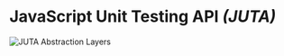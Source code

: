 # JavaScript Unit Testing API _(JUTA)_ 

![JUTA Abstraction Layers][jec-juta-abstraction-layers]

[jec-juta-abstraction-layers]: https://github.com/pechemann/jec-juta/blob/master/docs/assets/juta-abstraction-layers.png